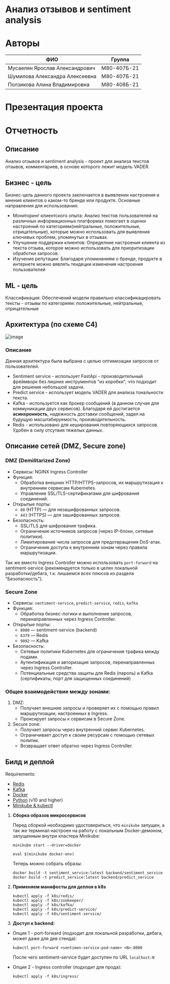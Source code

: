 # Анализ отзывов и sentiment analysis

# Авторы

| ФИО                       | Группа        |
|---------------------------|---------------|
| Мусаелян Ярослав Александрович    | М80-407Б-21   |
| Шумилова Александра Алексеевна| М80-407Б-21 |
|Ползикова Алина Владимировна | М80-408Б-21   |

# Презентация проекта

# Отчетность

## Описание
Анализ отзывов и sentiment analysis - проект для анализа текстов отзывов, комментариев, в основе которого лежит модель VADER.

## Бизнес - цель
Бизнес-цель данного проекта заключается в выявлении настроения и мнения клиентов о каком-то бренде или продукте. Основные направления для использования:
* Мониторинг клиентского опыта: Анализ текстов пользователей на различных информационных платформах помогает в оценки настроений по категориям(нейтральные, положительные, отрицательные), которые можно использовать для выявления ключевых проблем, упомянутых в отзывах.
* Улучшение поддержки клиентов:  Определние настроения клиента из текста отзыва, которое можно использовать для приоритизации обработки запросов.
* Изучение репутации: Благодаря упоминаниям о бренде, продукте в интернете можно вявлять тендеции изменения настроения пользователей

## ML - цель
Классификация: Обеспечений модели правильно классификацировать тексты - отзывы по категориям: положительные, нейтральные, отрицательные

## Архитектура (по схеме C4)
![image](https://github.com/user-attachments/assets/7c38676f-c84f-4261-9b7e-c6a1292cd37a)


### Описание
Данная архитектура была выбрана с целью оптимизации запросов от пользователей. 
* Sentiment service - использует FastApi - производительный фреймворк без лишних инструментов "из коробки", что подходит
для решения небольшой задачи.
* Predict service - использует модель VADER для анализа тональности текста. 
* Kafka - используется как брокер сообщений (в данном случае для коммуникации двух сервисов). Благодаря ей достигается
**асинхронность**, надежность доставки сообщений, задел на будущую масштабируемость, производительность.
* Redis - использовано для кеширования повторяющихся запросов. Удобен в силу отсутвия тяжелых данных.

## Описание сетей (DMZ, Secure zone)

### DMZ (Demilitarized Zone)

- Сервисы: NGINX Ingress Controller
- Функция:
  - Обработка внешних HTTP/HTTPS-запросов, их маршрутизация к внутренним сервисам Kubernetes.
  - Управление SSL/TLS-сертификатами для шифрования соединений.
- Открытые порты:
  - `80` (HTTP) — для незашифрованных запросов.
  - `443` (HTTPS) — для зашифрованных запросов.
- Безопасность:
  - SSL/TLS для шифрования трафика.
  - Ограничение источников запросов (через IP-блоки, сетевые политики).
  - Лимитирование числа запросов для предотвращения DoS-атак.
  - Ограничение доступа к внутренним зонам через правила маршрутизации.

Так же вместо Ingress Controller можно использовать `port-forward` на sentiment-service (рекомендуется только
в целях локальной разработки/дебага, т.к. лишаемся всех плюсов из раздела "Безопасность").

### Secure Zone

- Сервисы: `sentiment-service`, `predict-service`, `redis`, `kafka`
- Функция:
  - Обработка бизнес-логики и выполнение запросов, перенаправленных через Ingress Controller.
- Открытые порты:
  - `8000` — sentiment-service (backend)
  - `6379` — Redis
  - `9092` — Kafka
- Безопасность:
  - Сетевые политики Kubernetes для ограничения трафика между подами.
  - Аутентификация и авторизация запросов, перенаправленных через Ingress Controller.
  - Потенциальные средства защиты для Redis (пароль) и Kafka (сертификаты, порт для защищенных соединений)

### Общее взаимодействие между зонами:

1. DMZ:
   - Получает внешние запросы и проверяет их с помощью правил маршрутизации, настроенных в Ingress.
   - Проксирует запросы к сервисам в Secure Zone.
2. Secure zone:
   - Получает запросы через внутренний сервис Kubernetes.
   - Ограничивает доступ к своим ресурсам с помощью сетевых политик.
   - Возвращает ответ обратно через Ingress Controller.

## Билд и деплой

Requirements:
- [Redis](https://redis.io/docs/latest/operate/oss_and_stack/install/)
- [Kafka](https://kafka.apache.org/quickstart)
- [Docker](https://docs.docker.com/engine/install/)
- [Python](https://www.python.org/downloads/) (v10 and higher)
- [Minikube & kubectl](https://minikube.sigs.k8s.io/docs/start)

1. **Сборка образов микросервисов**

    Перед сборкой необходимо удостовериться, что `minikube` запущен, а так же терминал настроен на работу с локальным
    Docker-демоном, запущенным внутри кластера Minikube:
    
    ```commandline
    minikube start --driver=docker
    ```
    ```commandline
    eval $(minikube docker-env)
    ```
    
    Теперь можно собрать образы:
    
    ```commandline
    docker build -t sentiment_service:latest backend/sentiment_service
    docker build -t predict_service:latest backend/predict_service
    ```

2. **Применяем манифесты для деплоя в k8s**

    ```commandline
    kubectl apply -f k8s/redis/
    kubectl apply -f k8s/zookeeper/
    kubectl apply -f k8s/kafka/
    kubectl apply -f k8s/predict-service/
    kubectl apply -f k8s/sentiment-service/
    ```

3. **Доступ к backend:**

- Опция 1 - port-forward (подходит для локальной разработки, дебага, может даже для дев стенда):
  ```commandline
  kubectl port-forward <sentimen-service-pod-name> <N>:8000
  ```
  После чего sentiment-service будет доступен по URL `localhost:N`


- Опция 2 - Ingress controller (подходит для прода):
    ```commandline
    kubectl apply -f k8s/ingress/
    ```
